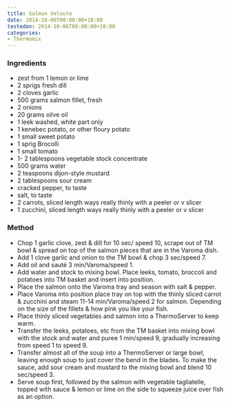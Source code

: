 ```yaml
---
title: Salmon Veloute
date: 2014-10-06T00:00:00+10:00
testedon: 2014-10-06T00:00:00+10:00
categories:
- Thermomix
---
```










### Ingredients

* zest from 1 lemon or lime
* 2 sprigs fresh dill
* 2 cloves garlic
* 500 grams salmon fillet, fresh
* 2 onions
* 20 grams oilve oil
* 1 leek washed, white part only
* 1 kenebec potato, or other floury potato
* 1 small sweet potato
* 1 sprig Brocolli
* 1 small tomato
* 1- 2 tablespoons vegetable stock concentrate
* 500 grams water
* 2 teaspoons dijon-style mustard
* 2 tablespoons sour cream
* cracked pepper, to taste
* salt, to taste
* 2 carrots, sliced length ways really thinly with a peeler or v slicer
* 1 zucchini, sliced length ways really thinly with a peeler or v slicer

### Method

* Chop 1 garlic clove, zest & dill for 10 sec/ speed 10, scrape out of TM bowl & spread on top of the salmon pieces that are in the Varoma dish. 
* Add 1 clove garlic and onion to the TM bowl & chop 3 sec/speed 7. 
* Add oil and sauté 3 min/Varoma/speed 1. 
* Add water and stock to mixing bowl. Place leeks, tomato, broccoli and potatoes into TM basket and insert into position. 
* Place the salmon onto the Varoma tray and season with salt & pepper. 
* Place Varoma into position place tray on top with the thinly sliced carrot & zucchini and steam 11-14 min/Varoma/speed 2 for salmon. Depending on the size of the fillets & how pink you like your fish.
* Place thinly sliced vegetables and salmon into a ThermoServer to keep warm.
* Transfer the leeks, potatoes, etc from the TM basket into mixing bowl with the stock and water and puree 1 min/speed 9, gradually increasing from speed 1 to speed 9. 
* Transfer almost all of the soup into a ThermoServer or large bowl, leaving enough soup to just cover the bend in the blades. To make the sauce, add sour cream and mustard to the mixing bowl and blend 10 sec/speed 3. 
* Serve soup first, followed by the salmon with vegetable tagliatelle, topped with sauce & lemon or lime on the side to squeeze juice over fish as an option.
